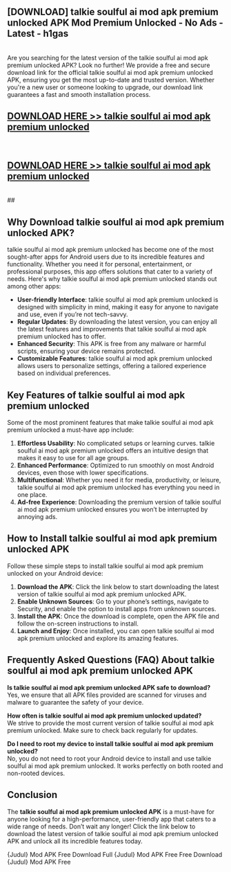 ## [DOWNLOAD] talkie soulful ai mod apk premium unlocked APK Mod  Premium Unlocked - No Ads - Latest - h1gas <br>
<br>
Are you searching for the latest version of the talkie soulful ai mod apk premium unlocked APK? Look no further! We provide a free and secure download link for the official talkie soulful ai mod apk premium unlocked APK, ensuring you get the most up-to-date and trusted version. Whether you're a new user or someone looking to upgrade, our download link guarantees a fast and smooth installation process.


## [DOWNLOAD HERE >> talkie soulful ai mod apk premium unlocked](http://leaked.freeplayer.one?title=talkie_soulful_ai_mod_apk_premium_unlocked&ref=06)
  <br>

## [DOWNLOAD HERE >> talkie soulful ai mod apk premium unlocked](http://leaked.freeplayer.one?title=talkie_soulful_ai_mod_apk_premium_unlocked&ref=06)
  <br>
  ##



## Why Download talkie soulful ai mod apk premium unlocked APK?

talkie soulful ai mod apk premium unlocked has become one of the most sought-after apps for Android users due to its incredible features and functionality. Whether you need it for personal, entertainment, or professional purposes, this app offers solutions that cater to a variety of needs. Here's why talkie soulful ai mod apk premium unlocked stands out among other apps:

- **User-friendly Interface**: talkie soulful ai mod apk premium unlocked is designed with simplicity in mind, making it easy for anyone to navigate and use, even if you’re not tech-savvy.
- **Regular Updates**: By downloading the latest version, you can enjoy all the latest features and improvements that talkie soulful ai mod apk premium unlocked has to offer.
- **Enhanced Security**: This APK is free from any malware or harmful scripts, ensuring your device remains protected.
- **Customizable Features**: talkie soulful ai mod apk premium unlocked allows users to personalize settings, offering a tailored experience based on individual preferences.

## Key Features of talkie soulful ai mod apk premium unlocked

Some of the most prominent features that make talkie soulful ai mod apk premium unlocked a must-have app include:

1. **Effortless Usability**: No complicated setups or learning curves. talkie soulful ai mod apk premium unlocked offers an intuitive design that makes it easy to use for all age groups.
2. **Enhanced Performance**: Optimized to run smoothly on most Android devices, even those with lower specifications.
3. **Multifunctional**: Whether you need it for media, productivity, or leisure, talkie soulful ai mod apk premium unlocked has everything you need in one place.
4. **Ad-free Experience**: Downloading the premium version of talkie soulful ai mod apk premium unlocked ensures you won’t be interrupted by annoying ads.

## How to Install talkie soulful ai mod apk premium unlocked APK

Follow these simple steps to install talkie soulful ai mod apk premium unlocked on your Android device:

1. **Download the APK**: Click the link below to start downloading the latest version of talkie soulful ai mod apk premium unlocked APK.
2. **Enable Unknown Sources**: Go to your phone’s settings, navigate to Security, and enable the option to install apps from unknown sources.
3. **Install the APK**: Once the download is complete, open the APK file and follow the on-screen instructions to install.
4. **Launch and Enjoy**: Once installed, you can open talkie soulful ai mod apk premium unlocked and explore its amazing features.

## Frequently Asked Questions (FAQ) About talkie soulful ai mod apk premium unlocked APK

**Is talkie soulful ai mod apk premium unlocked APK safe to download?**  
Yes, we ensure that all APK files provided are scanned for viruses and malware to guarantee the safety of your device.

**How often is talkie soulful ai mod apk premium unlocked updated?**  
We strive to provide the most current version of talkie soulful ai mod apk premium unlocked. Make sure to check back regularly for updates.

**Do I need to root my device to install talkie soulful ai mod apk premium unlocked?**  
No, you do not need to root your Android device to install and use talkie soulful ai mod apk premium unlocked. It works perfectly on both rooted and non-rooted devices.

## Conclusion

The **talkie soulful ai mod apk premium unlocked APK** is a must-have for anyone looking for a high-performance, user-friendly app that caters to a wide range of needs. Don’t wait any longer! Click the link below to download the latest version of talkie soulful ai mod apk premium unlocked APK and unlock all its incredible features today.

{Judul} Mod APK Free
Download Full {Judul} Mod APK Free
Free Download {Judul} Mod APK Free

